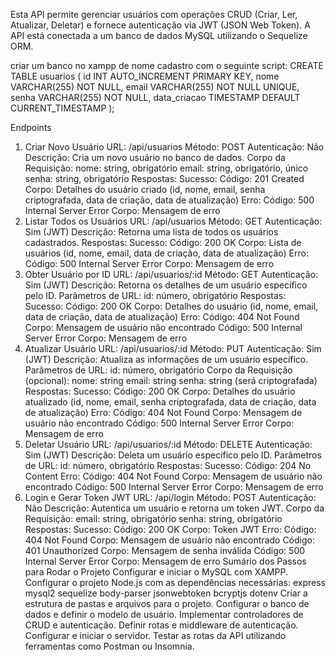Esta API permite gerenciar usuários com operações CRUD (Criar, Ler, Atualizar, Deletar) e fornece autenticação via JWT (JSON Web Token). A API está conectada a um banco de dados MySQL utilizando o Sequelize ORM.


criar um banco no xampp de nome cadastro com o seguinte script:
CREATE TABLE usuarios (
    id INT AUTO_INCREMENT PRIMARY KEY,
    nome VARCHAR(255) NOT NULL,
    email VARCHAR(255) NOT NULL UNIQUE,
    senha VARCHAR(255) NOT NULL,
    data_criacao TIMESTAMP DEFAULT CURRENT_TIMESTAMP
);




Endpoints
1. Criar Novo Usuário
URL: /api/usuarios
Método: POST
Autenticação: Não
Descrição: Cria um novo usuário no banco de dados.
Corpo da Requisição:
nome: string, obrigatório
email: string, obrigatório, único
senha: string, obrigatório
Respostas:
Sucesso:
Código: 201 Created
Corpo: Detalhes do usuário criado (id, nome, email, senha criptografada, data de criação, data de atualização)
Erro:
Código: 500 Internal Server Error
Corpo: Mensagem de erro
2. Listar Todos os Usuários
URL: /api/usuarios
Método: GET
Autenticação: Sim (JWT)
Descrição: Retorna uma lista de todos os usuários cadastrados.
Respostas:
Sucesso:
Código: 200 OK
Corpo: Lista de usuários (id, nome, email, data de criação, data de atualização)
Erro:
Código: 500 Internal Server Error
Corpo: Mensagem de erro
3. Obter Usuário por ID
URL: /api/usuarios/:id
Método: GET
Autenticação: Sim (JWT)
Descrição: Retorna os detalhes de um usuário específico pelo ID.
Parâmetros de URL:
id: número, obrigatório
Respostas:
Sucesso:
Código: 200 OK
Corpo: Detalhes do usuário (id, nome, email, data de criação, data de atualização)
Erro:
Código: 404 Not Found
Corpo: Mensagem de usuário não encontrado
Código: 500 Internal Server Error
Corpo: Mensagem de erro
4. Atualizar Usuário
URL: /api/usuarios/:id
Método: PUT
Autenticação: Sim (JWT)
Descrição: Atualiza as informações de um usuário específico.
Parâmetros de URL:
id: número, obrigatório
Corpo da Requisição (opcional):
nome: string
email: string
senha: string (será criptografada)
Respostas:
Sucesso:
Código: 200 OK
Corpo: Detalhes do usuário atualizado (id, nome, email, senha criptografada, data de criação, data de atualização)
Erro:
Código: 404 Not Found
Corpo: Mensagem de usuário não encontrado
Código: 500 Internal Server Error
Corpo: Mensagem de erro
5. Deletar Usuário
URL: /api/usuarios/:id
Método: DELETE
Autenticação: Sim (JWT)
Descrição: Deleta um usuário específico pelo ID.
Parâmetros de URL:
id: número, obrigatório
Respostas:
Sucesso:
Código: 204 No Content
Erro:
Código: 404 Not Found
Corpo: Mensagem de usuário não encontrado
Código: 500 Internal Server Error
Corpo: Mensagem de erro
6. Login e Gerar Token JWT
URL: /api/login
Método: POST
Autenticação: Não
Descrição: Autentica um usuário e retorna um token JWT.
Corpo da Requisição:
email: string, obrigatório
senha: string, obrigatório
Respostas:
Sucesso:
Código: 200 OK
Corpo: Token JWT
Erro:
Código: 404 Not Found
Corpo: Mensagem de usuário não encontrado
Código: 401 Unauthorized
Corpo: Mensagem de senha inválida
Código: 500 Internal Server Error
Corpo: Mensagem de erro
Sumário dos Passos para Rodar o Projeto
Configurar e iniciar o MySQL com XAMPP.
Configurar o projeto Node.js com as dependências necessárias:
express
mysql2
sequelize
body-parser
jsonwebtoken
bcryptjs
dotenv
Criar a estrutura de pastas e arquivos para o projeto.
Configurar o banco de dados e definir o modelo de usuário.
Implementar controladores de CRUD e autenticação.
Definir rotas e middleware de autenticação.
Configurar e iniciar o servidor.
Testar as rotas da API utilizando ferramentas como Postman ou Insomnia.
